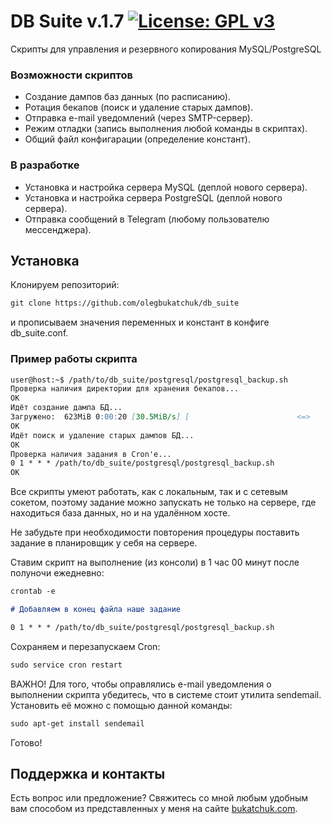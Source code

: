 # DB Suite v.1.7 [![License: GPL v3](https://img.shields.io/badge/License-GPL%20v3-blue.svg)](http://www.gnu.org/licenses/gpl-3.0)
Скрипты для управления и резервного копирования MySQL/PostgreSQL 

### Возможности скриптов
- Создание дампов баз данных (по расписанию). 
- Ротация бекапов (поиск и удаление старых дампов).
- Отправка e-mail уведомлений (через SMTP-сервер).
- Режим отладки (запись выполнения любой команды в скриптах).
- Общий файл конфигарации (определение констант).

### В разработке
- Установка и настройка сервера MySQL (деплой нового сервера). 
- Установка и настройка сервера PostgreSQL (деплой нового сервера).
- Отправка сообщений в Telegram (любому пользователю мессенджера).

## Установка
Клонируем репозиторий:
```markdown
git clone https://github.com/olegbukatchuk/db_suite
```
и прописываем значения переменных и констант в конфиге db_suite.conf. 

### Пример работы скрипта
```markdown
user@host:~$ /path/to/db_suite/postgresql/postgresql_backup.sh 
Проверка наличия директории для хранения бекапов...
OK
Идёт создание дампа БД...
Загружено:  623MiB 0:00:20 [30.5MiB/s] [                        <=>                                ]
OK
Идёт поиск и удаление старых дампов БД...
ОК
Проверка наличия задания в Cron'e...
0 1 * * * /path/to/db_suite/postgresql/postgresql_backup.sh
OK
```
Все скрипты умеют работать, как с локальным, так и с сетевым сокетом, поэтому задание можно запускать не только на сервере, где находиться база данных, но и на удалённом хосте.

Не забудьте при необходимости повторения процедуры поставить задание в планировщик у себя на сервере.

Ставим скрипт на выполнение (из консоли) в 1 час 00 минут после полуночи ежедневно:

```markdown
crontab -e

# Добавляем в конец файла наше задание

0 1 * * * /path/to/db_suite/postgresql/postgresql_backup.sh
```
Сохраняем и перезапускаем Cron:

```markdown
sudo service cron restart
```
ВАЖНО! Для того, чтобы оправлялись e-mail уведомления о выполнении скрипта убедитесь, что в системе стоит утилита sendemail. Установить её можно с помощью данной команды:

```markdown
sudo apt-get install sendemail
```

Готово!

## Поддержка и контакты

Есть вопрос или предложение? Свяжитесь со мной любым удобным вам способом из представленных у меня на сайте [bukatchuk.com](https://bukatchuk.com/contacts/).
